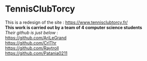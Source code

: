 # TennisClubTorcy
This is a redesign of the site : https://www.tennisclubtorcy.fr/ <br>
**This work is carried out by a team of 4 computer science students**<br>
*Their github is just below* :<br>
https://github.com/AriLeGrand<br>
https://github.com/CrlThr<br>
https://github.com/Raytroll<br>
https://github.com/Patania0211
